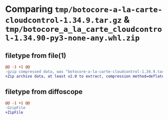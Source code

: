# Comparing `tmp/botocore-a-la-carte-cloudcontrol-1.34.9.tar.gz` & `tmp/botocore_a_la_carte_cloudcontrol-1.34.90-py3-none-any.whl.zip`

## filetype from file(1)

```diff
@@ -1 +1 @@
-gzip compressed data, was "botocore-a-la-carte-cloudcontrol-1.34.9.tar", last modified: Thu Dec 28 01:06:35 2023, max compression
+Zip archive data, at least v2.0 to extract, compression method=deflate
```

## filetype from diffoscope

```diff
@@ -1 +1 @@
-GzipFile
+ZipFile
```

